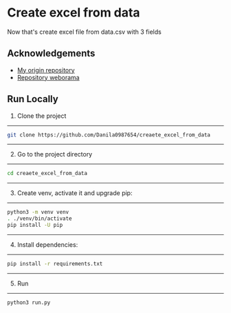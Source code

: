 
# Create excel from data

Now that's create excel file from data.csv with 3 fields


## Acknowledgements

 - [My origin repository](https://github.com/Danila0987654/creaete_excel_from_data)
 - [Repository weborama](https://git.ias.su/dsokolov/create_excel_from_data)


## Run Locally

1. Clone the project
***

```bash
git clone https://github.com/Danila0987654/creaete_excel_from_data
```
***
2. Go to the project directory
***
```bash
cd creaete_excel_from_data
```
***
3. Create venv, activate it and upgrade pip:
***
```bash
python3 -m venv venv
. ./venv/bin/activate
pip install -U pip
```
***
4. Install dependencies:
***
```bash
pip install -r requirements.txt
```
***
5. Run
***
```bash
python3 run.py
```

